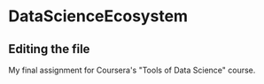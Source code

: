 # DataScienceEcosystem

## Editing the file

My final assignment for Coursera's "Tools of Data Science" course. 
